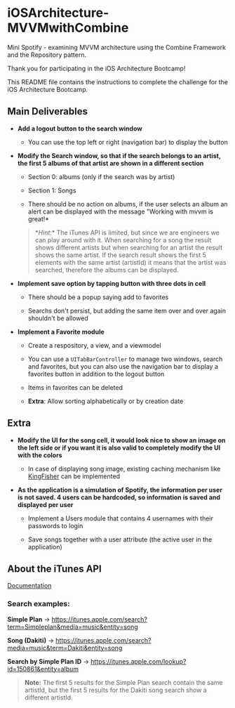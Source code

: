 # iOSArchitecture-MVVMwithCombine
Mini Spotify - examining MVVM architecture using the Combine Framework and the Repository pattern.

Thank you for participating in the iOS Architecture Bootcamp!

This README file contains the instructions to complete the challenge for the iOS Architecture Bootcamp.

## Main Deliverables
- **Add a logout button to the search window**
  - You can use the top left or right (navigation bar) to display the button
  
- **Modify the Search window, so that if the search belongs to an artist, the first 5 albums of that artist are shown in a different section**
  - Section 0: albums (only if the search was by artist)
  
  - Section 1: Songs
  
  - There should be no action on albums, if the user selects an album an alert can be displayed with the message "Working with mvvm is great!*

  > \**Hint:** The iTunes API is limited, but since we are engineers we can play around with it. When searching for a song the result shows different artists but when searching for an artist the result shows the same artist. If the search result shows the first 5 elements with the same artist (artistId) it means that the artist was searched, therefore the albums can be displayed.
  
- **Implement save option by tapping button with three dots in cell**
  - There should be a popup saying add to favorites
  
  - Searchs don't persist, but adding the same item over and over again shouldn't be allowed

- **Implement a Favorite module**
  - Create a respository, a view, and a viewmodel
  
  - You can use a `UITabBarController` to manage two windows, search and favorites, but you can also use the navigation bar to display a favorites button in addition to the logout button
  
  - Items in favorites can be deleted
  
  - **Extra**: Allow sorting alphabetically or by creation date
  
## Extra
- **Modify the UI for the song cell, it would look nice to show an image on the left side or if you want it is also valid to completely modify the UI with the colors**
  - In case of displaying song image, existing caching mechanism like [KingFisher](https://github.com/onevcat/Kingfisher) can be implemented
  
- **As the application is a simulation of Spotify, the information per user is not saved. 4 users can be hardcoded, so information is saved and displayed per user**
  - Implement a Users module that contains 4 usernames with their passwords to login
  
  - Save songs together with a user attribute (the active user in the application)

## About the iTunes API
[Documentation](https://developer.apple.com/library/archive/documentation/AudioVideo/Conceptual/iTuneSearchAPI/index.html#//apple_ref/doc/uid/TP40017632-CH3-SW1)

### Search examples:
**Simple Plan** -> https://itunes.apple.com/search?term=Simpleplan&media=music&entity=song

**Song (Dakiti)** -> https://itunes.apple.com/search?media=music&term=Dakiti&entity=song

**Search by Simple Plan ID** -> https://itunes.apple.com/lookup?id=150861&entity=album

> **Note:** The first 5 results for the Simple Plan search contain the same artistId, but the first 5 results for the Dakiti song search show a different artistId.
